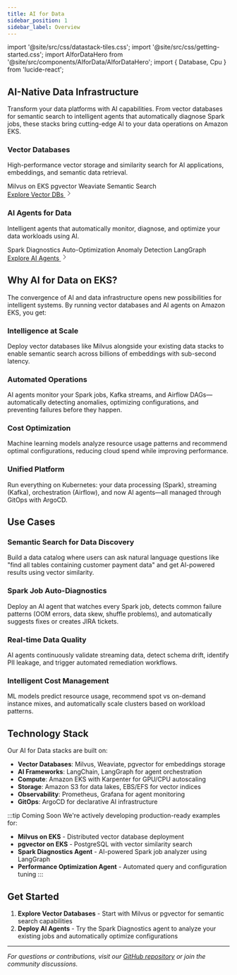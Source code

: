 ```yaml
---
title: AI for Data
sidebar_position: 1
sidebar_label: Overview
---
```


import '@site/src/css/datastack-tiles.css';
import '@site/src/css/getting-started.css';
import AIforDataHero from '@site/src/components/AIforData/AIforDataHero';
import { Database, Cpu } from 'lucide-react';

<AIforDataHero />

## AI-Native Data Infrastructure

Transform your data platforms with AI capabilities. From vector databases for semantic search to intelligent agents that automatically diagnose Spark jobs, these stacks bring cutting-edge AI to your data operations on Amazon EKS.

<div className="datastacks-grid">

<div className="datastack-card">
<div className="datastack-header">
<div className="datastack-icon">
  <Database size={32} strokeWidth={2} />
</div>
<div className="datastack-content">
<h3>Vector Databases</h3>
<p className="datastack-description">High-performance vector storage and similarity search for AI applications, embeddings, and semantic data retrieval.</p>
</div>
</div>
<div className="datastack-features">
<span className="feature-tag">Milvus on EKS</span>
<span className="feature-tag">pgvector</span>
<span className="feature-tag">Weaviate</span>
<span className="feature-tag">Semantic Search</span>
</div>
<div className="datastack-footer">
<a href="/data-on-eks/docs/ai-ml/vector-databases" className="datastack-link">
<span>Explore Vector DBs</span>
<svg className="arrow-icon" width="16" height="16" viewBox="0 0 16 16" fill="none">
<path d="M6 3l5 5-5 5" stroke="currentColor" strokeWidth="2" strokeLinecap="round" strokeLinejoin="round"/>
</svg>
</a>
</div>
</div>

<div className="datastack-card">
<div className="datastack-header">
<div className="datastack-icon">
  <Cpu size={32} strokeWidth={2} />
</div>
<div className="datastack-content">
<h3>AI Agents for Data</h3>
<p className="datastack-description">Intelligent agents that automatically monitor, diagnose, and optimize your data workloads using AI.</p>
</div>
</div>
<div className="datastack-features">
<span className="feature-tag">Spark Diagnostics</span>
<span className="feature-tag">Auto-Optimization</span>
<span className="feature-tag">Anomaly Detection</span>
<span className="feature-tag">LangGraph</span>
</div>
<div className="datastack-footer">
<a href="/data-on-eks/docs/ai-ml/ai-agents" className="datastack-link">
<span>Explore AI Agents</span>
<svg className="arrow-icon" width="16" height="16" viewBox="0 0 16 16" fill="none">
<path d="M6 3l5 5-5 5" stroke="currentColor" strokeWidth="2" strokeLinecap="round" strokeLinejoin="round"/>
</svg>
</a>
</div>
</div>

</div>

## Why AI for Data on EKS?

The convergence of AI and data infrastructure opens new possibilities for intelligent systems. By running vector databases and AI agents on Amazon EKS, you get:

### Intelligence at Scale
Deploy vector databases like Milvus alongside your existing data stacks to enable semantic search across billions of embeddings with sub-second latency.

### Automated Operations
AI agents monitor your Spark jobs, Kafka streams, and Airflow DAGs—automatically detecting anomalies, optimizing configurations, and preventing failures before they happen.

### Cost Optimization
Machine learning models analyze resource usage patterns and recommend optimal configurations, reducing cloud spend while improving performance.

### Unified Platform
Run everything on Kubernetes: your data processing (Spark), streaming (Kafka), orchestration (Airflow), and now AI agents—all managed through GitOps with ArgoCD.

## Use Cases

### Semantic Search for Data Discovery
Build a data catalog where users can ask natural language questions like "find all tables containing customer payment data" and get AI-powered results using vector similarity.

### Spark Job Auto-Diagnostics
Deploy an AI agent that watches every Spark job, detects common failure patterns (OOM errors, data skew, shuffle problems), and automatically suggests fixes or creates JIRA tickets.

### Real-time Data Quality
AI agents continuously validate streaming data, detect schema drift, identify PII leakage, and trigger automated remediation workflows.

### Intelligent Cost Management
ML models predict resource usage, recommend spot vs on-demand instance mixes, and automatically scale clusters based on workload patterns.

## Technology Stack

Our AI for Data stacks are built on:

- **Vector Databases**: Milvus, Weaviate, pgvector for embeddings storage
- **AI Frameworks**: LangChain, LangGraph for agent orchestration
- **Compute**: Amazon EKS with Karpenter for GPU/CPU autoscaling
- **Storage**: Amazon S3 for data lakes, EBS/EFS for vector indices
- **Observability**: Prometheus, Grafana for agent monitoring
- **GitOps**: ArgoCD for declarative AI infrastructure

:::tip Coming Soon
We're actively developing production-ready examples for:
- **Milvus on EKS** - Distributed vector database deployment
- **pgvector on EKS** - PostgreSQL with vector similarity search
- **Spark Diagnostics Agent** - AI-powered Spark job analyzer using LangGraph
- **Performance Optimization Agent** - Automated query and configuration tuning
:::

## Get Started

1. **Explore Vector Databases** - Start with Milvus or pgvector for semantic search capabilities
2. **Deploy AI Agents** - Try the Spark Diagnostics agent to analyze your existing jobs and automatically optimize configurations

---

*For questions or contributions, visit our [GitHub repository](https://github.com/awslabs/data-on-eks) or join the community discussions.*
